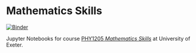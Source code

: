# Mathematics Skills

[![Binder](https://mybinder.org/badge_logo.svg)](https://mybinder.org/v2/gh/wmoebius/MathematicsSkills/HEAD)

Jupyter Notebooks for course [PHY1205 *Mathematics Skills*](http://newton.ex.ac.uk/handbook/PHY/modules/PHY1025.html) at University of Exeter.
